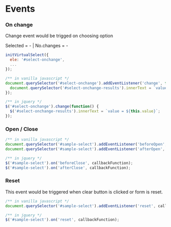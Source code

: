 # Events

### On change

Change event would be trigged on choosing option

<div id="select-onchange"></div>
<div id="select-onchange-changes">Selected = - | No.changes = -</div>

```js
initVirtualSelect({
  ele: '#select-onchange',
  ...
});

/** in vanilla javascript */
document.querySelector('#select-onchange').addEventListener('change', function() {
  document.querySelector('#select-onchange-results').innerText = `value = ${this.value}`;
});

/** in jquery */
$('#select-onchange').change(function() {
  $('#select-onchange-results').innerText = `value = ${this.value}`;
});
```

### Open / Close

```js
/** in vanilla javascript */
document.querySelector('#sample-select').addEventListener('beforeOpen', callbackFunction);
document.querySelector('#sample-select').addEventListener('afterOpen', callbackFunction);

/** in jquery */
$('#sample-select').on('beforeClose', callbackFunction);
$('#sample-select').on('afterClose', callbackFunction);
```

### Reset

This event would be triggered when clear button is clicked or form is reset.

```js
/** in vanilla javascript */
document.querySelector('#sample-select').addEventListener('reset', callbackFunction);

/** in jquery */
$('#sample-select').on('reset', callbackFunction);
```


<!-- END -->
<script>
  setTimeout(function() {
    initPageEvents();
  }, 0);
</script>

